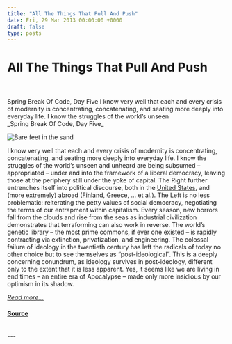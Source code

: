 ```yaml
---
title: "All The Things That Pull And Push"
date: Fri, 29 Mar 2013 00:00:00 +0000
draft: false
type: posts
---
```

# All The Things That Pull And Push

<br/>

<br/>
 Spring Break Of Code, Day Five I know very well that each and every crisis of modernity is concentrating, concatenating, and seating more deeply into everyday life. I know the struggles of the world’s unseen
<br/>
_Spring Break Of Code, Day Five_

![Bare feet in the sand](/blog/images/feet.png)

I know very well that each and every crisis of modernity is concentrating, concatenating, and seating more deeply into everyday life. I know the struggles of the world’s unseen and unheard are being subsumed – appropriated – under and into the framework of a liberal democracy, leaving those at the periphery still under the yoke of capital. The Right further entrenches itself into political discourse, both in the [United States](http://www.alecexposed.org/), and (more extremely) abroad ([Finland](http://yle.fi/uutiset/book_racism_becoming_more_acceptable_in_finland/6360055), [Greece](http://www.economist.com/blogs/charlemagne/2013/03/greek-politics), … et al.). The Left is no less problematic: reiterating the petty values of social democracy, negotiating the terms of our entrapment within capitalism. Every season, new horrors fall from the clouds and rise from the seas as industrial civilization demonstrates that terraforming can also work in reverse. The world’s genetic library – the most prime commons, if ever one existed – is rapidly contracting via extinction, privatization, and engineering. The colossal failure of ideology in the twentieth century has left the radicals of today no other choice but to see themselves as “post-ideological”. This is a deeply concerning conundrum, as ideology survives in post-ideology, different only to the extent that it is less apparent. Yes, it seems like we are living in end times – an entire era of Apocalypse – made only more insidious by our optimism in its shadow.

[_Read more..._](https://signal.org/blog/all-the-things-that-pull-and-push/)

#### [Source](https://signal.org/blog/all-the-things-that-pull-and-push/)

<br/>
---
